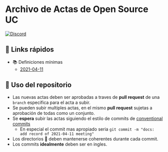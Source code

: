 # Archivo de Actas de Open Source UC

[![Discord](https://img.shields.io/discord/591914197219016707.svg?label=&logo=discord&logoColor=ffffff&color=7389D8&labelColor=6A7EC2)](https://discord.gg/rqmKuxXwSg)

## :link: Links rápidos

- :books: Definiciones mínimas
  - [2021-04-11](./2021/2021-04-11.md)

## :memo: Uso del repositorio

- Las nuevas actas deben ser aprobadas a traves de **pull request** de una `branch` especifica para el acta a subir.
- Se pueden subir multiples actas, en el mismo **pull request** sujetas a aprobación de todas como un conjunto.
- Se **espera** subir las actas siguiendo el estilo de commits de [conventional commits](https://www.conventionalcommits.org/en/v1.0.0/)
  - En especial el commit mas apropiado seria `git commit -m "docs: add record of 2021-04-11 meeting"`
- Los directorios :file_folder: deben mantenerse coherentes durante cada commit.
- Los commits **idealmente** deben ser en ingles.
